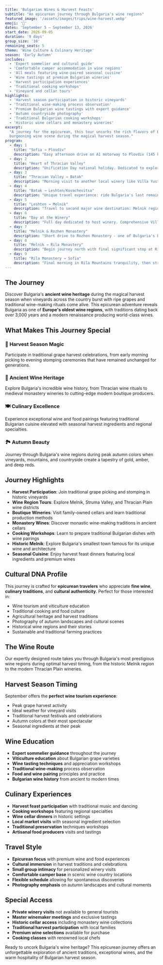 ```yaml
---
title: 'Bulgarian Wines & Harvest Feasts'
subtitle: "An epicurean journey through Bulgaria's wine regions"
featured_image: '/assets/images/trips/wine-harvest.webp'
emoji: '🍇'
dates: 'September 5 – September 13, 2026'
start_date: 2026-09-05
duration: '9 days'
group_size: '10'
remaining_seats: 5
theme: 'Wine Culture & Culinary Heritage'
season: 'Early Autumn'
includes:
  - 'Expert sommelier and cultural guide'
  - 'Comfortable camper accommodation in wine regions'
  - 'All meals featuring wine-paired seasonal cuisine'
  - 'Wine tastings at premium Bulgarian wineries'
  - 'Harvest participation experiences'
  - 'Traditional cooking workshops'
  - 'Vineyard and cellar tours'
highlights:
  - 'Harvest season participation in historic vineyards'
  - 'Traditional wine-making process observation'
  - 'Premium Bulgarian wine tastings with expert guidance'
  - 'Autumn countryside photography'
  - 'Traditional Bulgarian cooking workshops'
  - 'Historic wine cellars and monastery wineries'
excerpt:
  "A journey for the epicurean, this tour uncorks the rich flavors of Bulgaria's
  burgeoning wine scene during the magical harvest season."
program:
  - day: 1
    title: "Sofia → Plovdiv"
    description: "Easy afternoon drive on A1 motorway to Plovdiv (145 km, 1.5-2 hours). Settle into campsite, enjoy evening exploring city's vibrant cultural scene, perhaps dinner in artistic Kapana district setting stage for culinary journey ahead. Overnight: Glamping & Motel Alliance - reliable, well-equipped starting point."
  - day: 2
    title: "Heart of Thracian Valley"
    description: "Unification Day national holiday. Dedicated to exploring Thracian Valley wineries renowned for powerful red wines, particularly indigenous Mavrud grape. Visit pre-selected wineries like organic Zagreus Winery or acclaimed Bessa Valley for tours and tastings. Harvest season offers opportunities witnessing grapes being brought in and processed. Overnight: Permission-based Thracian Valley winery stay."
  - day: 3
    title: "Thracian Valley → Batak"
    description: "Morning visit to another local winery like Villa Yustina (100 km, 2 hours). Drive southwest climbing into Rhodope Mountains foothills. Destination: scenic Batak Reservoir offering scenery change from vineyards to pine forests and mountains. Overnight: Eco Camping Batak - beautiful lakeside location perfect for relaxing with purchased wines."
  - day: 4
    title: "Batak → Leshten/Kovachevitsa"
    description: "Unique travel experience: ride Bulgaria's last remaining narrow-gauge railway (90 km, 2.5 hours). Drive to Velingrad catching train for scenic mountain journey toward Dobrinishte. After returning, drive to architectural reserves Leshten and Kovachevitsa for afternoon exploring timeless stone-roofed houses. Overnight: Guesthouse with parking, Leshten."
  - day: 5
    title: "Leshten → Melnik"
    description: "Travel to second major wine destination: Melnik region - Bulgaria's warmest part, home to unique indigenous Shiroka Melnik (Broad-Leaved Melnik Vine) grape (70 km, 1.5 hours). Drive directly to host winery for multi-night stay. Afternoon visit tiny Melnik town - explore Kordopulova House with vast wine cellar, walk amongst surreal Melnik sand pyramids. Overnight: Villa Melnik Winery."
  - day: 6
    title: "Day at the Winery"
    description: "Full day dedicated to host winery. Comprehensive Villa Melnik tour from vineyards to impressive underground cellars tunneled into sandy hill. Guided tasting showcasing wine range highlighting local varieties. Complement with vineyard walks and traditional Bulgarian dinner/barbecue organized by winery. Overnight: Villa Melnik Winery with stunning hilltop 360-degree views."
  - day: 7
    title: "Melnik & Rozhen Monastery"
    description: "Short drive to Rozhen Monastery - one of Bulgaria's best-preserved medieval monasteries noted for beautiful stained-glass windows and miraculous Virgin Mary icon. Afternoon free for winery relaxation, revisiting Melnik town, or purchasing wines for home. Overnight: Villa Melnik Winery."
  - day: 8
    title: "Melnik → Rila Monastery"
    description: "Begin journey north with final significant stop at Rila Monastery (120 km, 2 hours). Experience spiritual monument in different, quieter season than Easter tour. Farewell dinner organized at nearby restaurant allowing group reflection on epicurean journey. Overnight: Camping Bor - rustic campsite providing fittingly serene natural final night."
  - day: 9
    title: "Rila Monastery → Sofia"
    description: "Final morning in Rila Mountains tranquility, then straightforward drive back to Sofia (120 km, 2 hours), concluding wine and harvest tour."
---
```


## The Journey

Discover Bulgaria's **ancient wine heritage** during the magical harvest season
when vineyards across the country burst with ripe grapes and traditional
wine-making rituals come alive. This epicurean adventure reveals Bulgaria as one
of **Europe's oldest wine regions**, with traditions dating back over 3,000
years and a modern renaissance producing world-class wines.

## What Makes This Journey Special

### 🍇 **Harvest Season Magic**

Participate in traditional grape harvest celebrations, from early morning
picking to evening stomping ceremonies that have remained unchanged for
generations.

### 🍷 **Ancient Wine Heritage**

Explore Bulgaria's incredible wine history, from Thracian wine rituals to
medieval monastery wineries to cutting-edge modern boutique producers.

### 🍽️ **Culinary Excellence**

Experience exceptional wine and food pairings featuring traditional Bulgarian
cuisine elevated with seasonal harvest ingredients and regional specialties.

### 🏞️ **Autumn Beauty**

Journey through Bulgaria's wine regions during peak autumn colors when
vineyards, mountains, and countryside create a tapestry of gold, amber, and deep
reds.

## Journey Highlights

- **Harvest Participation**: Join traditional grape picking and stomping in
  historic vineyards
- **Wine Region Tours**: Explore Melnik, Struma Valley, and Thracian Plain wine
  districts
- **Boutique Wineries**: Visit family-owned cellars and learn traditional
  production methods
- **Monastery Wines**: Discover monastic wine-making traditions in ancient
  cellars
- **Cooking Workshops**: Learn to prepare traditional Bulgarian dishes with wine
  pairings
- **Historic Melnik**: Explore Bulgaria's smallest town famous for its unique
  wine and architecture
- **Seasonal Cuisine**: Enjoy harvest feast dinners featuring local ingredients
  and premium wines

## Cultural DNA Profile

This journey is crafted for **epicurean travelers** who appreciate **fine
wine**, **culinary traditions**, and **cultural authenticity**. Perfect for
those interested in:

- Wine tourism and viticulture education
- Traditional cooking and food culture
- Agricultural heritage and harvest traditions
- Photography of autumn landscapes and cultural scenes
- Historical wine regions and their stories
- Sustainable and traditional farming practices

## The Wine Route

Our expertly designed route takes you through Bulgaria's most prestigious wine
regions during optimal harvest timing, from the historic Melnik region to the
modern Thracian Plain wineries.

## Harvest Season Timing

September offers the **perfect wine tourism experience**:

- Peak grape harvest activity
- Ideal weather for vineyard visits
- Traditional harvest festivals and celebrations
- Autumn colors at their most spectacular
- Seasonal ingredients at their peak

## Wine Education

- **Expert sommelier guidance** throughout the journey
- **Viticulture education** about Bulgarian grape varieties
- **Wine tasting techniques** and appreciation workshops
- **Traditional wine-making** process observation
- **Food and wine pairing** principles and practice
- **Bulgarian wine history** from ancient to modern times

## Culinary Experiences

- **Harvest feast participation** with traditional music and dancing
- **Cooking workshops** featuring regional specialties
- **Wine cellar dinners** in historic settings
- **Local market visits** with seasonal ingredient selection
- **Traditional preservation** techniques workshops
- **Artisanal food producers** visits and tastings

## Travel Style

- **Epicurean focus** with premium wine and food experiences
- **Cultural immersion** in harvest traditions and celebrations
- **Small group intimacy** for personalized winery visits
- **Comfortable camper base** in scenic wine country locations
- **Flexible schedule** allowing for spontaneous discoveries
- **Photography emphasis** on autumn landscapes and cultural moments

## Special Access

- **Private winery visits** not available to general tourists
- **Master winemaker meetings** and exclusive tastings
- **Historic cellar access** including monastery wine collections
- **Traditional harvest participation** with local families
- **Premium wine selections** available for purchase
- **Cooking classes** with renowned local chefs

Ready to uncork Bulgaria's wine heritage? This epicurean journey offers an
unforgettable exploration of ancient traditions, exceptional wines, and the warm
hospitality of Bulgarian harvest season.
